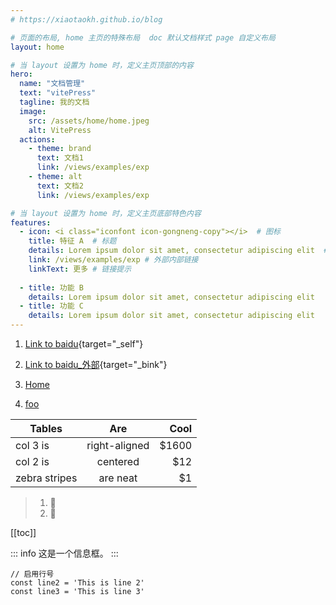 ```yaml
---
# https://xiaotaokh.github.io/blog

# 页面的布局, home 主页的特殊布局  doc 默认文档样式 page 自定义布局
layout: home

# 当 layout 设置为 home 时，定义主页顶部的内容
hero:
  name: "文档管理"
  text: "vitePress"
  tagline: 我的文档
  image:
    src: /assets/home/home.jpeg
    alt: VitePress
  actions:
    - theme: brand
      text: 文档1
      link: /views/examples/exp
    - theme: alt
      text: 文档2
      link: /views/examples/exp

# 当 layout 设置为 home 时，定义主页底部特色内容
features:
  - icon: <i class="iconfont icon-gongneng-copy"></i>  # 图标
    title: 特征 A  # 标题
    details: Lorem ipsum dolor sit amet, consectetur adipiscing elit  # 详情
    link: /views/examples/exp # 外部内部链接
    linkText: 更多 # 链接提示
    
  - title: 功能 B
    details: Lorem ipsum dolor sit amet, consectetur adipiscing elit
  - title: 功能 C
    details: Lorem ipsum dolor sit amet, consectetur adipiscing elit
---
```


<script setup>
import { useData } from 'vitepress';

const { theme, page, frontmatter } = useData()
</script>

[//]: # (<pre>{{ frontmatter }}</pre>)
[//]: # (<i class="iconfont icon-gongneng-copy"></i>)

<style lang="scss">
  :root {
    --vp-home-hero-name-color: transparent;
    --vp-home-hero-name-background: -webkit-linear-gradient(120deg, #bd34fe, #41d1ff);
  }
</style>

1. [Link to baidu](https://www.baidu.com){target="_self"}
2. [Link to baidu_外部](https://www.baidu.com){target="_bink"}




1. [Home](/) <!-- 将用户导航至根目录下的 index.html -->
2. [foo](views/examples/exp) <!-- 将用户导航至目录 foo 下的 index.html -->

| Tables        |      Are      |  Cool |
| ------------- | :-----------: | ----: |
| col 3 is      | right-aligned | $1600 |
| col 2 is      |   centered    |   $12 |
| zebra stripes |   are neat    |    $1 |

> 1. :tada:
> 2. :100:


[[toc]]

::: info
这是一个信息框。
:::


```js:line-numbers {1}
// 启用行号
const line2 = 'This is line 2'
const line3 = 'This is line 3'
```









